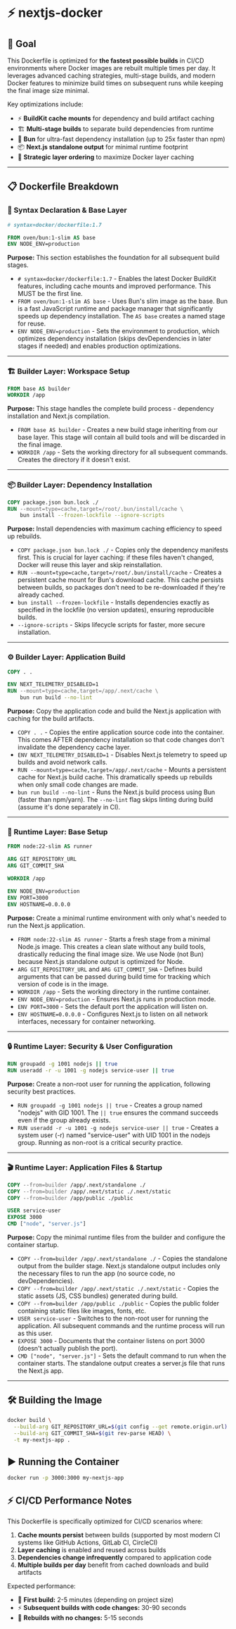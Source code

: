 # ⚡ nextjs-docker

## 🎯 Goal

This Dockerfile is optimized for **the fastest possible builds** in CI/CD environments where Docker images are rebuilt multiple times per day. It leverages advanced caching strategies, multi-stage builds, and modern Docker features to minimize build times on subsequent runs while keeping the final image size minimal.

Key optimizations include:
- ⚡ **BuildKit cache mounts** for dependency and build artifact caching
- 🏗️ **Multi-stage builds** to separate build dependencies from runtime
- 🚀 **Bun** for ultra-fast dependency installation (up to 25x faster than npm)
- 📦 **Next.js standalone output** for minimal runtime footprint
- 🎯 **Strategic layer ordering** to maximize Docker layer caching

---

## 📋 Dockerfile Breakdown

### 🔧 Syntax Declaration & Base Layer

```dockerfile
# syntax=docker/dockerfile:1.7

FROM oven/bun:1-slim AS base
ENV NODE_ENV=production
```

**Purpose:** This section establishes the foundation for all subsequent build stages.

- `# syntax=docker/dockerfile:1.7` - Enables the latest Docker BuildKit features, including cache mounts and improved performance. This MUST be the first line.
- `FROM oven/bun:1-slim AS base` - Uses Bun's slim image as the base. Bun is a fast JavaScript runtime and package manager that significantly speeds up dependency installation. The `AS base` creates a named stage for reuse.
- `ENV NODE_ENV=production` - Sets the environment to production, which optimizes dependency installation (skips devDependencies in later stages if needed) and enables production optimizations.

---

### 🏗️ Builder Layer: Workspace Setup

```dockerfile
FROM base AS builder
WORKDIR /app
```

**Purpose:** This stage handles the complete build process - dependency installation and Next.js compilation.

- `FROM base AS builder` - Creates a new build stage inheriting from our base layer. This stage will contain all build tools and will be discarded in the final image.
- `WORKDIR /app` - Sets the working directory for all subsequent commands. Creates the directory if it doesn't exist.

---

### 📦 Builder Layer: Dependency Installation

```dockerfile
COPY package.json bun.lock ./
RUN --mount=type=cache,target=/root/.bun/install/cache \
    bun install --frozen-lockfile --ignore-scripts
```

**Purpose:** Install dependencies with maximum caching efficiency to speed up rebuilds.

- `COPY package.json bun.lock ./` - Copies only the dependency manifests first. This is crucial for layer caching: if these files haven't changed, Docker will reuse this layer and skip reinstallation.
- `RUN --mount=type=cache,target=/root/.bun/install/cache` - Creates a persistent cache mount for Bun's download cache. This cache persists between builds, so packages don't need to be re-downloaded if they're already cached.
- `bun install --frozen-lockfile` - Installs dependencies exactly as specified in the lockfile (no version updates), ensuring reproducible builds.
- `--ignore-scripts` - Skips lifecycle scripts for faster, more secure installation.

---

### ⚙️ Builder Layer: Application Build

```dockerfile
COPY . .

ENV NEXT_TELEMETRY_DISABLED=1
RUN --mount=type=cache,target=/app/.next/cache \
    bun run build --no-lint
```

**Purpose:** Copy the application code and build the Next.js application with caching for the build artifacts.

- `COPY . .` - Copies the entire application source code into the container. This comes AFTER dependency installation so that code changes don't invalidate the dependency cache layer.
- `ENV NEXT_TELEMETRY_DISABLED=1` - Disables Next.js telemetry to speed up builds and avoid network calls.
- `RUN --mount=type=cache,target=/app/.next/cache` - Mounts a persistent cache for Next.js build cache. This dramatically speeds up rebuilds when only small code changes are made.
- `bun run build --no-lint` - Runs the Next.js build process using Bun (faster than npm/yarn). The `--no-lint` flag skips linting during build (assume it's done separately in CI).

---

### 🚀 Runtime Layer: Base Setup

```dockerfile
FROM node:22-slim AS runner

ARG GIT_REPOSITORY_URL
ARG GIT_COMMIT_SHA

WORKDIR /app

ENV NODE_ENV=production
ENV PORT=3000
ENV HOSTNAME=0.0.0.0
```

**Purpose:** Create a minimal runtime environment with only what's needed to run the Next.js application.

- `FROM node:22-slim AS runner` - Starts a fresh stage from a minimal Node.js image. This creates a clean slate without any build tools, drastically reducing the final image size. We use Node (not Bun) because Next.js standalone output is optimized for Node.
- `ARG GIT_REPOSITORY_URL` and `ARG GIT_COMMIT_SHA` - Defines build arguments that can be passed during build time for tracking which version of code is in the image.
- `WORKDIR /app` - Sets the working directory in the runtime container.
- `ENV NODE_ENV=production` - Ensures Next.js runs in production mode.
- `ENV PORT=3000` - Sets the default port the application will listen on.
- `ENV HOSTNAME=0.0.0.0` - Configures Next.js to listen on all network interfaces, necessary for container networking.

---

### 🔒 Runtime Layer: Security & User Configuration

```dockerfile
RUN groupadd -g 1001 nodejs || true
RUN useradd -r -u 1001 -g nodejs service-user || true
```

**Purpose:** Create a non-root user for running the application, following security best practices.

- `RUN groupadd -g 1001 nodejs || true` - Creates a group named "nodejs" with GID 1001. The `|| true` ensures the command succeeds even if the group already exists.
- `RUN useradd -r -u 1001 -g nodejs service-user || true` - Creates a system user (-r) named "service-user" with UID 1001 in the nodejs group. Running as non-root is a critical security practice.

---

### 🎬 Runtime Layer: Application Files & Startup

```dockerfile
COPY --from=builder /app/.next/standalone ./
COPY --from=builder /app/.next/static ./.next/static
COPY --from=builder /app/public ./public

USER service-user
EXPOSE 3000
CMD ["node", "server.js"]
```

**Purpose:** Copy the minimal runtime files from the builder and configure the container startup.

- `COPY --from=builder /app/.next/standalone ./` - Copies the standalone output from the builder stage. Next.js standalone output includes only the necessary files to run the app (no source code, no devDependencies).
- `COPY --from=builder /app/.next/static ./.next/static` - Copies the static assets (JS, CSS bundles) generated during build.
- `COPY --from=builder /app/public ./public` - Copies the public folder containing static files like images, fonts, etc.
- `USER service-user` - Switches to the non-root user for running the application. All subsequent commands and the runtime process will run as this user.
- `EXPOSE 3000` - Documents that the container listens on port 3000 (doesn't actually publish the port).
- `CMD ["node", "server.js"]` - Sets the default command to run when the container starts. The standalone output creates a server.js file that runs the Next.js app.

---

## 🛠️ Building the Image

```bash
docker build \
  --build-arg GIT_REPOSITORY_URL=$(git config --get remote.origin.url) \
  --build-arg GIT_COMMIT_SHA=$(git rev-parse HEAD) \
  -t my-nextjs-app .
```

## ▶️ Running the Container

```bash
docker run -p 3000:3000 my-nextjs-app
```

## ⚡ CI/CD Performance Notes

This Dockerfile is specifically optimized for CI/CD scenarios where:

1. **Cache mounts persist** between builds (supported by most modern CI systems like GitHub Actions, GitLab CI, CircleCI)
2. **Layer caching** is enabled and reused across builds
3. **Dependencies change infrequently** compared to application code
4. **Multiple builds per day** benefit from cached downloads and build artifacts

Expected performance:
- 🐢 **First build:** 2-5 minutes (depending on project size)
- ⚡ **Subsequent builds with code changes:** 30-90 seconds
- 🚀 **Rebuilds with no changes:** 5-15 seconds
